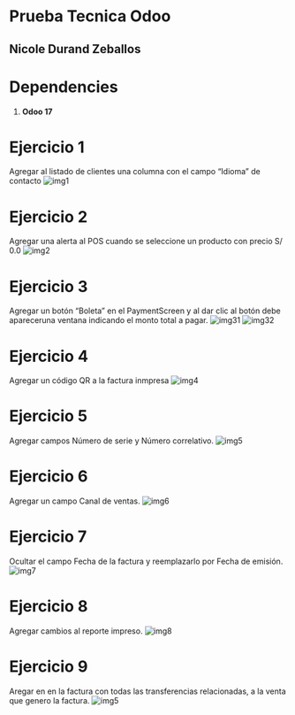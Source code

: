 # Prueba Tecnica Odoo
## Nicole Durand Zeballos

# Dependencies
1. **Odoo 17**

# Ejercicio 1
Agregar al listado de clientes una columna con el campo “Idioma” de contacto
![img1](img/img1.png)

# Ejercicio 2
Agregar una alerta al POS cuando se seleccione un producto con precio S/ 0.0
![img2](img/img2.png)

# Ejercicio 3
Agregar un botón “Boleta” en el PaymentScreen y al dar clic al botón debe apareceruna ventana indicando el monto total a pagar.
![img31](img/img3_1.png)
![img32](img/img3_2.png)

# Ejercicio 4
Agregar un código QR a la factura inmpresa
![img4](img/qr.png)

# Ejercicio 5
Agregar campos Número de serie y Número correlativo.
![img5](img/5.png)

# Ejercicio 6
Agregar un campo Canal de ventas.
![img6](img/5.png)

# Ejercicio 7
Ocultar el campo Fecha de la factura y reemplazarlo por Fecha de emisión.
![img7](img/5.png)

# Ejercicio 8
Agregar cambios al reporte impreso.
![img8](img/qr.png)

# Ejercicio 9
Aregar en en la factura con todas las transferencias relacionadas, a la venta que genero la factura.
![img5](img/9.png)
